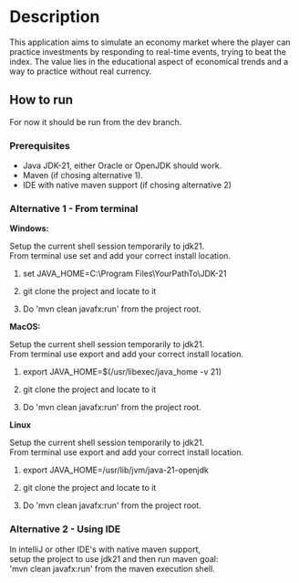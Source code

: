 # Description
This application aims to simulate an economy market where the player can practice 
investments by responding to real-time events, trying to beat the index. The value 
lies in the educational aspect of economical trends and a way to practice without 
real currency.

## How to run
For now it should be run from the dev branch.

### Prerequisites
- Java JDK-21, either Oracle or OpenJDK should work.
- Maven (if chosing alternative 1).
- IDE with native maven support (if chosing alternative 2)

### Alternative 1 - From terminal
**Windows:**

Setup the current shell session temporarily to jdk21.  
From terminal use set and add your correct install location.
1. set JAVA_HOME=C:\Program Files\YourPathTo\JDK-21

2. git clone the project and locate to it

3. Do 'mvn clean javafx:run' from the project root.

**MacOS:**  

Setup the current shell session temporarily to jdk21.   
From terminal use export and add your correct install location.
1. export JAVA_HOME=$(/usr/libexec/java_home -v 21)

2. git clone the project and locate to it

3. Do 'mvn clean javafx:run' from the project root.

**Linux**

Setup the current shell session temporarily to jdk21.  
From terminal use export and add your correct install location.
1. export JAVA_HOME=/usr/lib/jvm/java-21-openjdk

2. git clone the project and locate to it

3. Do 'mvn clean javafx:run' from the project root.

### Alternative 2 - Using IDE
In intelliJ or other IDE's with native maven support,   
setup the project to use jdk21 and then run maven goal:  
'mvn clean javafx:run' from the maven execution shell.


